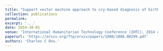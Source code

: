 ```yaml
---
title: "Support vector machine approach to cry-based diagnosis of birth asphyxia"
collection: publications
permalink: 
excerpt: '...'
date: 2014-10-01
venue: 'International Humanitarian Technology Conference (IHTC), 2014 and Workshop on Machine Learning in Healthcare, Neural Information and Processing Systems (NIPS), 2015'
paperurl: 'https://arxiv.org/ftp/arxiv/papers/1808/1808.08299.pdf'
authors: 'Charles C Onu.'
---
```


<!-- [Download paper here](http://academicpages.github.io/files/paper1.pdf) -->

<!--  Recommended citation: Your Name, You. (2009). "Paper Title Number 1." <i>Journal 1</i>. 1(1). -->
